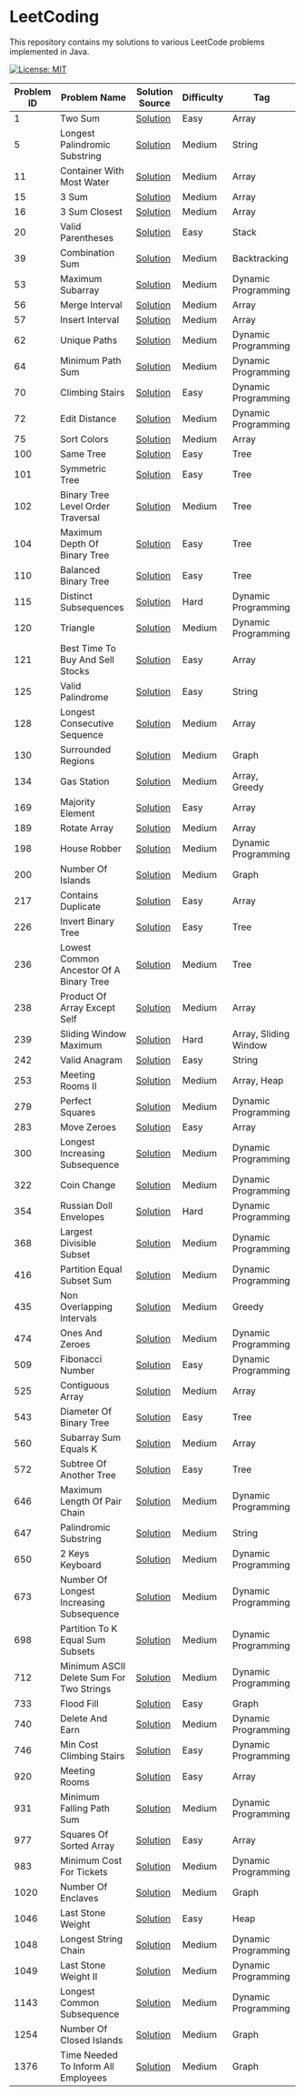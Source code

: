 # LeetCoding

This repository contains my solutions to various LeetCode problems implemented in Java.

[![License: MIT](https://img.shields.io/badge/License-MIT-yellow.svg)](https://github.com/anirudhology/LeetCoding/blob/main/LICENSE)

| Problem ID | Problem Name                             | Solution Source                                                                                                    | Difficulty | Tag                   |
|------------|------------------------------------------|--------------------------------------------------------------------------------------------------------------------|------------|-----------------------|
| 1          | Two Sum                                  | [Solution](src/main/java/com/anirudhology/leetcoding/array/TwoSum.java)                                            | Easy       | Array                 |
| 5          | Longest Palindromic Substring            | [Solution](src/main/java/com/anirudhology/leetcoding/string/LongestPalindromicSubstring.java)                      | Medium     | String                |
| 11         | Container With Most Water                | [Solution](src/main/java/com/anirudhology/leetcoding/array/ContainerWithMostWater.java)                            | Medium     | Array                 |
| 15         | 3 Sum                                    | [Solution](src/main/java/com/anirudhology/leetcoding/array/ThreeSum.java)                                          | Medium     | Array                 |
| 16         | 3 Sum Closest                            | [Solution](src/main/java/com/anirudhology/leetcoding/array/ThreeSumClosest.java)                                   | Medium     | Array                 |
| 20         | Valid Parentheses                        | [Solution](src/main/java/com/anirudhology/leetcoding/stack/ValidParentheses.java)                                  | Easy       | Stack                 |
| 39         | Combination Sum                          | [Solution](src/main/java/com/anirudhology/leetcoding/backtracking/CombinationSum.java)                             | Medium     | Backtracking          |
| 53         | Maximum Subarray                         | [Solution](src/main/java/com/anirudhology/leetcoding/dynamicprogramming/MaximumSubarray.java)                      | Medium     | Dynamic Programming   |
| 56         | Merge Interval                           | [Solution](src/main/java/com/anirudhology/leetcoding/array/MergeIntervals.java)                                    | Medium     | Array                 |
| 57         | Insert Interval                          | [Solution](src/main/java/com/anirudhology/leetcoding/array/InsertInterval.java)                                    | Medium     | Array                 |
| 62         | Unique Paths                             | [Solution](src/main/java/com/anirudhology/leetcoding/dynamicprogramming/UniquePaths.java)                          | Medium     | Dynamic Programming   |
| 64         | Minimum Path Sum                         | [Solution](src/main/java/com/anirudhology/leetcoding/dynamicprogramming/MinimumPathSum.java)                       | Medium     | Dynamic Programming   |
| 70         | Climbing Stairs                          | [Solution](src/main/java/com/anirudhology/leetcoding/dynamicprogramming/ClimbingStairs.java)                       | Easy       | Dynamic Programming   |
| 72         | Edit Distance                            | [Solution](src/main/java/com/anirudhology/leetcoding/dynamicprogramming/EditDistance.java)                         | Medium     | Dynamic Programming   |
| 75         | Sort Colors                              | [Solution](src/main/java/com/anirudhology/leetcoding/array/SortColors.java)                                        | Medium     | Array                 |
| 100        | Same Tree                                | [Solution](src/main/java/com/anirudhology/leetcoding/tree/SameTree.java)                                           | Easy       | Tree                  |
| 101        | Symmetric Tree                           | [Solution](src/main/java/com/anirudhology/leetcoding/tree/SymmetricTree.java)                                      | Easy       | Tree                  |
| 102        | Binary Tree Level Order Traversal        | [Solution](src/main/java/com/anirudhology/leetcoding/tree/BinaryTreeLevelOrderTraversal.java)                      | Medium     | Tree                  |
| 104        | Maximum Depth Of Binary Tree             | [Solution](src/main/java/com/anirudhology/leetcoding/tree/MaximumDepthOfBinaryTree.java)                           | Easy       | Tree                  |
| 110        | Balanced Binary Tree                     | [Solution](src/main/java/com/anirudhology/leetcoding/tree/BalancedBinaryTree.java)                                 | Easy       | Tree                  |
| 115        | Distinct Subsequences                    | [Solution](src/main/java/com/anirudhology/leetcoding/dynamicprogramming/DistinctSubsequences.java)                 | Hard       | Dynamic Programming   |
| 120        | Triangle                                 | [Solution](src/main/java/com/anirudhology/leetcoding/dynamicprogramming/Triangle.java)                             | Medium     | Dynamic Programming   |
| 121        | Best Time To Buy And Sell Stocks         | [Solution](src/main/java/com/anirudhology/leetcoding/array/BestTimeToBuyAndSellStocks.java)                        | Easy       | Array                 |
| 125        | Valid Palindrome                         | [Solution](src/main/java/com/anirudhology/leetcoding/string/ValidPalindrome.java)                                  | Easy       | String                |
| 128        | Longest Consecutive Sequence             | [Solution](src/main/java/com/anirudhology/leetcoding/array/LongestConsecutiveSequence.java)                        | Medium     | Array                 |
| 130        | Surrounded Regions                       | [Solution](src/main/java/com/anirudhology/leetcoding/graph/SurroundedRegions.java)                                 | Medium     | Graph                 |
| 134        | Gas Station                              | [Solution](src/main/java/com/anirudhology/leetcoding/greedy/GasStation.java)                                       | Medium     | Array, Greedy         |
| 169        | Majority Element                         | [Solution](src/main/java/com/anirudhology/leetcoding/array/MajorityElement.java)                                   | Easy       | Array                 |
| 189        | Rotate Array                             | [Solution](src/main/java/com/anirudhology/leetcoding/array/RotateArray.java)                                       | Medium     | Array                 |
| 198        | House Robber                             | [Solution](src/main/java/com/anirudhology/leetcoding/dynamicprogramming/HouseRobber.java)                          | Medium     | Dynamic Programming   |
| 200        | Number Of Islands                        | [Solution](src/main/java/com/anirudhology/leetcoding/graph/NumberOfIslands.java)                                   | Medium     | Graph                 |
| 217        | Contains Duplicate                       | [Solution](src/main/java/com/anirudhology/leetcoding/array/ContainsDuplicate.java)                                 | Easy       | Array                 |
| 226        | Invert Binary Tree                       | [Solution](src/main/java/com/anirudhology/leetcoding/tree/InvertBinaryTree.java)                                   | Easy       | Tree                  |
| 236        | Lowest Common Ancestor Of A Binary Tree  | [Solution](src/main/java/com/anirudhology/leetcoding/tree/LowestCommonAncestorOfABinaryTree.java)                  | Medium     | Tree                  |
| 238        | Product Of Array Except Self             | [Solution](src/main/java/com/anirudhology/leetcoding/array/ProductOfArrayExceptSelf.java)                          | Medium     | Array                 |
| 239        | Sliding Window Maximum                   | [Solution](src/main/java/com/anirudhology/leetcoding/array/SlidingWindowMaximum.java)                              | Hard       | Array, Sliding Window |
| 242        | Valid Anagram                            | [Solution](src/main/java/com/anirudhology/leetcoding/string/ValidAnagram.java)                                     | Easy       | String                |
| 253        | Meeting Rooms II                         | [Solution](src/main/java/com/anirudhology/leetcoding/heap/MeetingRoomsII.java)                                     | Medium     | Array, Heap           |
| 279        | Perfect Squares                          | [Solution](src/main/java/com/anirudhology/leetcoding/dynamicprogramming/PerfectSquares.java)                       | Medium     | Dynamic Programming   |
| 283        | Move Zeroes                              | [Solution](src/main/java/com/anirudhology/leetcoding/array/MoveZeroes.java)                                        | Easy       | Array                 |
| 300        | Longest Increasing Subsequence           | [Solution](src/main/java/com/anirudhology/leetcoding/dynamicprogramming/LongestIncreasingSubsequence.java)         | Medium     | Dynamic Programming   |
| 322        | Coin Change                              | [Solution](src/main/java/com/anirudhology/leetcoding/dynamicprogramming/CoinChange.java)                           | Medium     | Dynamic Programming   |
| 354        | Russian Doll Envelopes                   | [Solution](src/main/java/com/anirudhology/leetcoding/dynamicprogramming/RussianDollEnvelopes.java)                 | Hard       | Dynamic Programming   |
| 368        | Largest Divisible Subset                 | [Solution](src/main/java/com/anirudhology/leetcoding/dynamicprogramming/LargestDivisibleSubset.java)               | Medium     | Dynamic Programming   |
| 416        | Partition Equal Subset Sum               | [Solution](src/main/java/com/anirudhology/leetcoding/dynamicprogramming/PartitionEqualSubsetSum.java)              | Medium     | Dynamic Programming   |
| 435        | Non Overlapping Intervals                | [Solution](src/main/java/com/anirudhology/leetcoding/greedy/NonOverlappingIntervals.java)                          | Medium     | Greedy                |
| 474        | Ones And Zeroes                          | [Solution](src/main/java/com/anirudhology/leetcoding/dynamicprogramming/OnesAndZeroes.java)                        | Medium     | Dynamic Programming   |
| 509        | Fibonacci Number                         | [Solution](src/main/java/com/anirudhology/leetcoding/dynamicprogramming/FibonacciNumber.java)                      | Easy       | Dynamic Programming   |
| 525        | Contiguous Array                         | [Solution](src/main/java/com/anirudhology/leetcoding/array/ContiguousArray.java)                                   | Medium     | Array                 |
| 543        | Diameter Of Binary Tree                  | [Solution](src/main/java/com/anirudhology/leetcoding/tree/DiameterOfBinaryTree.java)                               | Easy       | Tree                  |
| 560        | Subarray Sum Equals K                    | [Solution](src/main/java/com/anirudhology/leetcoding/array/SubarraySumEqualsK.java)                                | Medium     | Array                 |
| 572        | Subtree Of Another Tree                  | [Solution](src/main/java/com/anirudhology/leetcoding/tree/SubtreeOfAnotherTree.java)                               | Easy       | Tree                  |
| 646        | Maximum Length Of Pair Chain             | [Solution](src/main/java/com/anirudhology/leetcoding/dynamicprogramming/MaximumLengthOfPairChain.java)             | Medium     | Dynamic Programming   |
| 647        | Palindromic Substring                    | [Solution](src/main/java/com/anirudhology/leetcoding/string/PalindromicSubstrings.java)                            | Medium     | String                |
| 650        | 2 Keys Keyboard                          | [Solution](src/main/java/com/anirudhology/leetcoding/dynamicprogramming/TwoKeysKeyboard.java)                      | Medium     | Dynamic Programming   |
| 673        | Number Of Longest Increasing Subsequence | [Solution](src/main/java/com/anirudhology/leetcoding/dynamicprogramming/NumberOfLongestIncreasingSubsequence.java) | Medium     | Dynamic Programming   |
| 698        | Partition To K Equal Sum Subsets         | [Solution](src/main/java/com/anirudhology/leetcoding/backtracking/PartitionToKEqualSumSubsets.java)                | Medium     | Dynamic Programming   |
| 712        | Minimum ASCII Delete Sum For Two Strings | [Solution](src/main/java/com/anirudhology/leetcoding/dynamicprogramming/MinimumASCIIDeleteSumForTwoStrings.java)   | Medium     | Dynamic Programming   |
| 733        | Flood Fill                               | [Solution](src/main/java/com/anirudhology/leetcoding/graph/FloodFill.java)                                         | Easy       | Graph                 |
| 740        | Delete And Earn                          | [Solution](src/main/java/com/anirudhology/leetcoding/dynamicprogramming/DeleteAndEarn.java)                        | Medium     | Dynamic Programming   |
| 746        | Min Cost Climbing Stairs                 | [Solution](src/main/java/com/anirudhology/leetcoding/dynamicprogramming/MinCostClimbingStairs.java)                | Easy       | Dynamic Programming   |
| 920        | Meeting Rooms                            | [Solution](src/main/java/com/anirudhology/leetcoding/array/MeetingRooms.java)                                      | Easy       | Array                 |
| 931        | Minimum Falling Path Sum                 | [Solution](src/main/java/com/anirudhology/leetcoding/dynamicprogramming/MinimumFallingPathSum.java)                | Medium     | Dynamic Programming   |
| 977        | Squares Of Sorted Array                  | [Solution](src/main/java/com/anirudhology/leetcoding/array/SquaresOfSortedArray.java)                              | Easy       | Array                 |
| 983        | Minimum Cost For Tickets                 | [Solution](src/main/java/com/anirudhology/leetcoding/dynamicprogramming/MinimumCostForTickets.java)                | Medium     | Dynamic Programming   |
| 1020       | Number Of Enclaves                       | [Solution](src/main/java/com/anirudhology/leetcoding/graph/NumberOfEnclaves.java)                                  | Medium     | Graph                 |
| 1046       | Last Stone Weight                        | [Solution](src/main/java/com/anirudhology/leetcoding/heap/LastStoneWeight.java)                                    | Easy       | Heap                  |
| 1048       | Longest String Chain                     | [Solution](src/main/java/com/anirudhology/leetcoding/dynamicprogramming/LongestStringChain.java)                   | Medium     | Dynamic Programming   |
| 1049       | Last Stone Weight II                     | [Solution](src/main/java/com/anirudhology/leetcoding/dynamicprogramming/LastStoneWeightII.java)                    | Medium     | Dynamic Programming   |
| 1143       | Longest Common Subsequence               | [Solution](src/main/java/com/anirudhology/leetcoding/dynamicprogramming/LongestCommonSubsequence.java)             | Medium     | Dynamic Programming   |
| 1254       | Number Of Closed Islands                 | [Solution](src/main/java/com/anirudhology/leetcoding/graph/NumberOfClosedIslands.java)                             | Medium     | Graph                 |
| 1376       | Time Needed To Inform All Employees      | [Solution](src/main/java/com/anirudhology/leetcoding/graph/TimeNeededToInformAllEmployees.java)                    | Medium     | Graph                 |